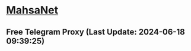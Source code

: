 
# [MahsaNet](https://t.me/mahsa_net)
## Free Telegram Proxy (Last Update: 2024-06-18 09:39:25)

    